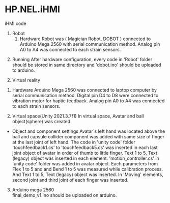 # HP.NEL.iHMI

iHMI code

1. Robot
   1) Hardware 
   Robot was ( Magician Robot, DOBOT ) connected to Arduino Mega 2560 with serial communication method.
   Analog pin A0 to A4 was connected to each strain sensors.

  2) Running
    After hardware configuration, every code in 'Robot' folder should be stored in same directory and 
   'dobot.ino' should be uploaded to arduino.

  2. Virtual reality
   1) Hardware
   Arduino Mega 2560 was connected to laptop computer by serial communication method. Digital pin D4 
   to D8 were connected to vibration motor for haptic feedback. Analog pin A0 to A4 was connected to 
   each strain sensors.

   2) Virtual space(Unity 2021.3.7f1)
   In virtual space, Avatar and ball object(sphere) was created
  
  - Object and component settings
    Avatar`s left hand was located above the ball and capsule collider component was added with same size of finger at the last joint of left hand. The code in 'unity code' folder 'touchfeedback1.cs' to 'touchfeedback5.cs' was inserted in each last joint object of avatar in order of thumb to little finger. Text 1 to 5, Text (legacy) object was inserted in each element.
    'motion_controller.cs' in 'unity code' folder was added in avatar object. Each parameters from Flex 1 to 5 and and Bend 1 to 5 was measured while calibration process. And Text 1 to 5, Text (legacy) object was inserted. In 'Moving' elements, second joint and third joint of each finger was inserted.

   3) Arduino mega 2560    
final_demo_v1.ino should be uploaded on arduino.
    


    
